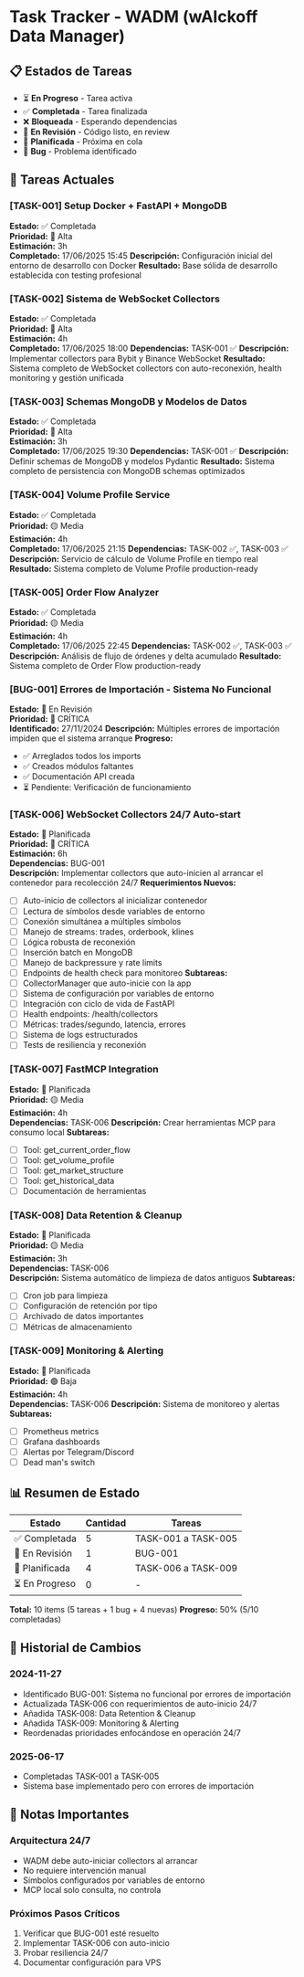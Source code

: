 # Task Tracker - WADM (wAIckoff Data Manager)

## 📋 Estados de Tareas
- ⏳ **En Progreso** - Tarea activa
- ✅ **Completada** - Tarea finalizada
- ❌ **Bloqueada** - Esperando dependencias
- 🔄 **En Revisión** - Código listo, en review
- 📅 **Planificada** - Próxima en cola
- 🐛 **Bug** - Problema identificado

## 🎯 Tareas Actuales

### [TASK-001] Setup Docker + FastAPI + MongoDB
**Estado:** ✅ Completada  
**Prioridad:** 🔴 Alta  
**Estimación:** 3h  
**Completado:** 17/06/2025 15:45
**Descripción:** Configuración inicial del entorno de desarrollo con Docker
**Resultado:** Base sólida de desarrollo establecida con testing profesional

### [TASK-002] Sistema de WebSocket Collectors
**Estado:** ✅ Completada  
**Prioridad:** 🔴 Alta  
**Estimación:** 4h  
**Completado:** 17/06/2025 18:00
**Dependencias:** TASK-001 ✅ 
**Descripción:** Implementar collectors para Bybit y Binance WebSocket
**Resultado:** Sistema completo de WebSocket collectors con auto-reconexión, health monitoring y gestión unificada

### [TASK-003] Schemas MongoDB y Modelos de Datos
**Estado:** ✅ Completada  
**Prioridad:** 🔴 Alta  
**Estimación:** 3h  
**Completado:** 17/06/2025 19:30
**Dependencias:** TASK-001 ✅ 
**Descripción:** Definir schemas de MongoDB y modelos Pydantic
**Resultado:** Sistema completo de persistencia con MongoDB schemas optimizados

### [TASK-004] Volume Profile Service
**Estado:** ✅ Completada  
**Prioridad:** 🟡 Media  
**Estimación:** 4h  
**Completado:** 17/06/2025 21:15
**Dependencias:** TASK-002 ✅, TASK-003 ✅
**Descripción:** Servicio de cálculo de Volume Profile en tiempo real
**Resultado:** Sistema completo de Volume Profile production-ready

### [TASK-005] Order Flow Analyzer
**Estado:** ✅ Completada  
**Prioridad:** 🟡 Media  
**Estimación:** 4h  
**Completado:** 17/06/2025 22:45
**Dependencias:** TASK-002 ✅, TASK-003 ✅  
**Descripción:** Análisis de flujo de órdenes y delta acumulado
**Resultado:** Sistema completo de Order Flow production-ready

### [BUG-001] Errores de Importación - Sistema No Funcional
**Estado:** 🔄 En Revisión  
**Prioridad:** 🔴 CRÍTICA  
**Identificado:** 27/11/2024
**Descripción:** Múltiples errores de importación impiden que el sistema arranque
**Progreso:**
- ✅ Arreglados todos los imports
- ✅ Creados módulos faltantes
- ✅ Documentación API creada
- ⏳ Pendiente: Verificación de funcionamiento

### [TASK-006] WebSocket Collectors 24/7 Auto-start
**Estado:** 📅 Planificada  
**Prioridad:** 🔴 CRÍTICA  
**Estimación:** 6h  
**Dependencias:** BUG-001  
**Descripción:** Implementar collectors que auto-inicien al arrancar el contenedor para recolección 24/7
**Requerimientos Nuevos:**
- [ ] Auto-inicio de collectors al inicializar contenedor
- [ ] Lectura de símbolos desde variables de entorno
- [ ] Conexión simultánea a múltiples símbolos
- [ ] Manejo de streams: trades, orderbook, klines
- [ ] Lógica robusta de reconexión
- [ ] Inserción batch en MongoDB
- [ ] Manejo de backpressure y rate limits
- [ ] Endpoints de health check para monitoreo
**Subtareas:**
- [ ] CollectorManager que auto-inicie con la app
- [ ] Sistema de configuración por variables de entorno
- [ ] Integración con ciclo de vida de FastAPI
- [ ] Health endpoints: /health/collectors
- [ ] Métricas: trades/segundo, latencia, errores
- [ ] Sistema de logs estructurados
- [ ] Tests de resiliencia y reconexión

### [TASK-007] FastMCP Integration
**Estado:** 📅 Planificada  
**Prioridad:** 🟡 Media  
**Estimación:** 4h  
**Dependencias:** TASK-006
**Descripción:** Crear herramientas MCP para consumo local
**Subtareas:**
- [ ] Tool: get_current_order_flow
- [ ] Tool: get_volume_profile
- [ ] Tool: get_market_structure
- [ ] Tool: get_historical_data
- [ ] Documentación de herramientas

### [TASK-008] Data Retention & Cleanup
**Estado:** 📅 Planificada  
**Prioridad:** 🟡 Media  
**Estimación:** 3h  
**Dependencias:** TASK-006  
**Descripción:** Sistema automático de limpieza de datos antiguos
**Subtareas:**
- [ ] Cron job para limpieza
- [ ] Configuración de retención por tipo
- [ ] Archivado de datos importantes
- [ ] Métricas de almacenamiento

### [TASK-009] Monitoring & Alerting
**Estado:** 📅 Planificada  
**Prioridad:** 🟢 Baja  
**Estimación:** 4h  
**Dependencias:** TASK-006
**Descripción:** Sistema de monitoreo y alertas
**Subtareas:**
- [ ] Prometheus metrics
- [ ] Grafana dashboards
- [ ] Alertas por Telegram/Discord
- [ ] Dead man's switch

## 📊 Resumen de Estado

| Estado | Cantidad | Tareas |
|--------|----------|--------|
| ✅ Completada | 5 | TASK-001 a TASK-005 |
| 🔄 En Revisión | 1 | BUG-001 |
| 📅 Planificada | 4 | TASK-006 a TASK-009 |
| ⏳ En Progreso | 0 | - |

**Total:** 10 items (5 tareas + 1 bug + 4 nuevas)
**Progreso:** 50% (5/10 completadas)

## 🔄 Historial de Cambios

### 2024-11-27
- Identificado BUG-001: Sistema no funcional por errores de importación
- Actualizada TASK-006 con requerimientos de auto-inicio 24/7
- Añadida TASK-008: Data Retention & Cleanup
- Añadida TASK-009: Monitoring & Alerting
- Reordenadas prioridades enfocándose en operación 24/7

### 2025-06-17
- Completadas TASK-001 a TASK-005
- Sistema base implementado pero con errores de importación

## 📝 Notas Importantes

### Arquitectura 24/7
- WADM debe auto-iniciar collectors al arrancar
- No requiere intervención manual
- Símbolos configurados por variables de entorno
- MCP local solo consulta, no controla

### Próximos Pasos Críticos
1. Verificar que BUG-001 esté resuelto
2. Implementar TASK-006 con auto-inicio
3. Probar resiliencia 24/7
4. Documentar configuración para VPS
